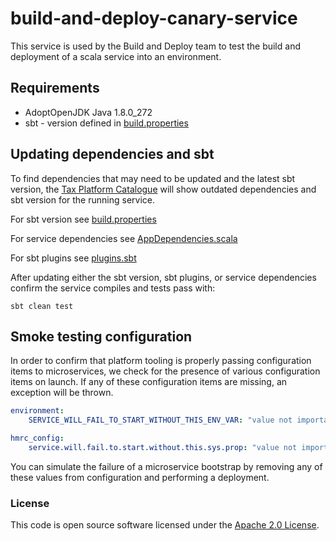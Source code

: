 
# build-and-deploy-canary-service

This service is used by the Build and Deploy team to test the build and deployment of a scala service into an environment.

## Requirements

* AdoptOpenJDK Java 1.8.0_272
* sbt - version defined in [build.properties](./project/build.properties)

## Updating dependencies and sbt

To find dependencies that may need to be updated and the latest sbt version, the [Tax Platform Catalogue](https://catalogue.tax.service.gov.uk/repositories/build-and-deploy-canary-service) will show outdated dependencies and sbt version for the running service.

For sbt version see [build.properties](./project/build.properties)

For service dependencies see [AppDependencies.scala](./project/AppDependencies.scala)

For sbt plugins see [plugins.sbt](./project/plugins.sbt)

After updating either the sbt version, sbt plugins, or service dependencies confirm the service compiles and tests pass with:

    sbt clean test

## Smoke testing configuration

In order to confirm that platform tooling is properly passing configuration items to microservices, we check for the presence of various configuration items on launch. If any of these configuration items are missing, an exception will be thrown.

```yaml
environment:
    SERVICE_WILL_FAIL_TO_START_WITHOUT_THIS_ENV_VAR: "value not important"

hmrc_config:
    service.will.fail.to.start.without.this.sys.prop: "value not important"
```

You can simulate the failure of a microservice bootstrap by removing any of these values from configuration and performing a deployment.

### License

This code is open source software licensed under the [Apache 2.0 License]("http://www.apache.org/licenses/LICENSE-2.0.html").

